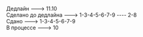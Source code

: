 Дедлайн ---> 11.10  
Сделано до дедлайна ---> 1-3-4-5-6-7-9 ---- 2-8   
Сдано ---> 1-3-4-5-6-7-9  
В процессе ---> 10  
